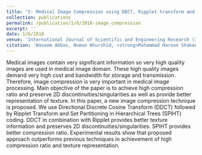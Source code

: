 ```yaml
---
title: "2- Medical Image Compression using DDCT, Ripplet transform and SPIHT"
collection: publications
permalink: /publication/1/6/2018-image_compression
excerpt: ''
date: 1/6/2018
venue: 'International Journal of Scientific and Engineering Research (IJSER)'
citation: 'Waseem Abbas, Numan Khurshid, <strong>Muhammad Haroon Shakeel</strong> (2018). Medical Image Compression using DDCT, Ripplet transform and SPIHT. <i>International Journal of Scientific and Engineering Research (IJSER)</i>. 9(6).'
---
```

Medical images contain very significant information so very high quality images are used in medical image domain. These high quality images demand very high cost and bandwidth for storage and transmission. Therefore, image compression is very important in medical image processing. Main objective of the paper is to achieve high compression ratio and preserve 2D discontinuities/singularities as well as provide better representation of texture. In this paper, a new image compression technique is proposed. We use Directional Discrete Cosine Transform (DDCT) followed by Ripplet Transform and Set Partitioning in Hierarchical Trees (SPIHT) coding. DDCT in combination with Ripplet provides better texture information and preserves 2D discontinuities/singularities. SPIHT provides better compression ratio. Experimental results show that proposed approach outperforms previous techniques in achievement of high compression ratio and texture representation.
